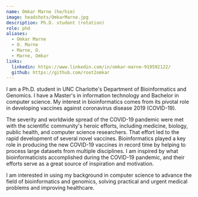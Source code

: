 ```yaml
---
name: Omkar Marne (he/him)
image: headshots/OmkarMarne.jpg
description: Ph.D. student (rotation)
role: phd
aliases:
  - Omkar Marne
  - O. Marne
  - Marne, O.
  - Marne, Omkar
links:
  linkedin: https://www.linkedin.com/in/omkar-marne-919592122/
  github: https://github.com/root2omkar
---
```


I am a Ph.D. student in UNC Charlotte's Department of Bioinformatics and Genomics. I have a Master's in information technology and Bachelor in computer science. My interest in bioinformatics comes from its pivotal role in developing vaccines against coronavirus disease 2019 (COVID-19).

The severity and worldwide spread of the COVID-19 pandemic were met with the scientific community's heroic efforts, including medicine, biology, public health, and computer science researchers. That effort led to the rapid development of several novel vaccines. Bioinformatics played a key role in producing the new COVID-19 vaccines in record time by helping to process large datasets from multiple disciplines. I am inspired by what bioinformaticists accomplished during the COVID-19 pandemic, and their efforts serve as a great source of inspiration and motivation.

I am interested in using my background in computer science to advance the field of bioinformatics and genomics, solving practical and urgent medical problems and improving healthcare.
